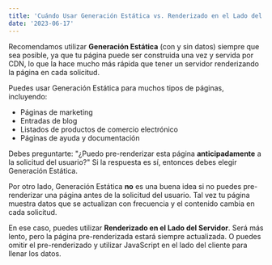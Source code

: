 ```yaml
---
title: 'Cuándo Usar Generación Estática vs. Renderizado en el Lado del Servidor'
date: '2023-06-17'
---
```



Recomendamos utilizar **Generación Estática** (con y sin datos) siempre que sea posible, ya que tu página puede ser construida una vez y servida por CDN, lo que la hace mucho más rápida que tener un servidor renderizando la página en cada solicitud.

Puedes usar Generación Estática para muchos tipos de páginas, incluyendo:

- Páginas de marketing
- Entradas de blog
- Listados de productos de comercio electrónico
- Páginas de ayuda y documentación

Debes preguntarte: "¿Puedo pre-renderizar esta página **anticipadamente** a la solicitud del usuario?" Si la respuesta es sí, entonces debes elegir Generación Estática.

Por otro lado, Generación Estática **no** es una buena idea si no puedes pre-renderizar una página antes de la solicitud del usuario. Tal vez tu página muestra datos que se actualizan con frecuencia y el contenido cambia en cada solicitud.

En ese caso, puedes utilizar **Renderizado en el Lado del Servidor**. Será más lento, pero la página pre-renderizada estará siempre actualizada. O puedes omitir el pre-renderizado y utilizar JavaScript en el lado del cliente para llenar los datos.

